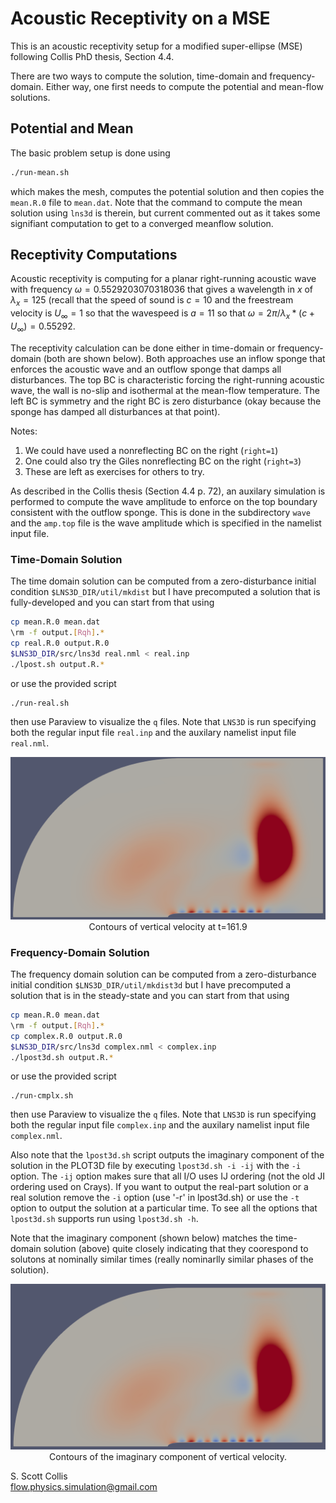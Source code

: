 # Acoustic Receptivity on a MSE

This is an acoustic receptivity setup for a modified super-ellipse (MSE)
following Collis PhD thesis, Section 4.4.

There are two ways to compute the solution, time-domain and 
frequency-domain. Either way, one first needs to compute the potential 
and mean-flow solutions.

## Potential and Mean

The basic problem setup is done using
```bash
./run-mean.sh
```
which makes the mesh, computes the potential solution and then copies the
`mean.R.0` file to `mean.dat`.  Note that the command to compute the mean
solution using `lns3d` is therein, but current commented out as it takes 
some signifiant computation to get to a converged meanflow solution.

## Receptivity Computations

Acoustic receptivity is computing for a planar right-running acoustic wave 
with frequency $\omega = 0.5529203070318036$ that gives a wavelength in $x$
of $\lambda_x = 125$ (recall that the speed of sound is $c=10$ and the 
freestream velocity is $U_\infty = 1$ so that the wavespeed is $a=11$ so
that $\omega = 2\pi/\lambda_x*(c+U_\infty) = 0.55292$.

The receptivity calculation can be done either in time-domain or 
frequency-domain (both are shown below).  Both approaches use an inflow
sponge that enforces the acoustic wave and an outflow sponge that 
damps all disturbances.  The top BC is characteristic forcing the 
right-running acoustic wave, the wall is no-slip and isothermal at
the mean-flow temperature.  The left BC is symmetry and the right
BC is zero disturbance (okay because the sponge has damped all
disturbances at that point).

Notes:
  1. We could have used a nonreflecting BC on the right (`right=1`)
  2. One could also try the Giles nonreflecting BC on the right
     (`right=3`)
  3. These are left as exercises for others to try.

As described in the Collis thesis (Section 4.4 p. 72), an auxilary
simulation is performed to compute the wave amplitude to enforce
on the top boundary consistent with the outflow sponge.  This is done
in the subdirectory `wave` and the `amp.top` file is the wave
amplitude which is specified in the namelist input file.

### Time-Domain Solution

The time domain solution can be computed from a zero-disturbance initial 
condition `$LNS3D_DIR/util/mkdist` but I have precomputed a solution that
is fully-developed and you can start from that using
```bash
cp mean.R.0 mean.dat
\rm -f output.[Rqh].*
cp real.R.0 output.R.0
$LNS3D_DIR/src/lns3d real.nml < real.inp
./lpost.sh output.R.*
```
or use the provided script
```bash
./run-real.sh
```
then use Paraview to visualize the `q` files.  Note that `LNS3D` is 
run specifying both the regular input file `real.inp` and the auxilary 
namelist input file `real.nml`.

<p align=center>
<img src=https://github.com/sscollis/lns3d/blob/master/test/mse-recep/real-v.png>
<br>Contours of vertical velocity at t=161.9</p>

### Frequency-Domain Solution

The frequency domain solution can be computed from a zero-disturbance initial 
condition `$LNS3D_DIR/util/mkdist3d` but I have precomputed a solution that
is in the steady-state and you can start from that using
```bash
cp mean.R.0 mean.dat
\rm -f output.[Rqh].*
cp complex.R.0 output.R.0
$LNS3D_DIR/src/lns3d complex.nml < complex.inp
./lpost3d.sh output.R.*
```
or use the provided script
```base
./run-cmplx.sh
```
then use Paraview to visualize the `q` files.  Note that `LNS3D` is 
run specifying both the regular input file `complex.inp` and the auxilary 
namelist input file `complex.nml`.

Also note that the `lpost3d.sh` script outputs the imaginary component 
of the solution in the PLOT3D file by executing `lpost3d.sh -i -ij` with 
the `-i` option.  The `-ij` option makes sure that all I/O uses IJ ordering 
(not the old JI ordering used on Crays).   If you want to output the 
real-part solution or a real solution remove the `-i` option (use '-r' in
lpost3d.sh) or use the `-t` option to output the solution at a particular 
time.  To see all the options that `lpost3d.sh` supports run using 
`lpost3d.sh -h`. 

Note that the imaginary component (shown below) matches the time-domain 
solution (above) quite closely indicating that they coorespond to solutons 
at nominally similar times (really nominarlly similar phases of the solution).

<p align=center>
<img src=https://github.com/sscollis/lns3d/blob/master/test/mse-recep/cmplx-v.png>
<br>Contours of the imaginary component of vertical velocity.</p>

S. Scott Collis\
flow.physics.simulation@gmail.com
